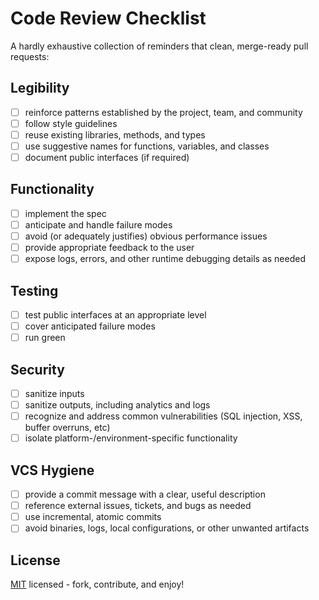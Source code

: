 Code Review Checklist
===========================================

A hardly exhaustive collection of reminders that clean, merge-ready pull
requests:

Legibility
-------------------------------------------

  - [ ] reinforce patterns established by the project, team, and community
  - [ ] follow style guidelines
  - [ ] reuse existing libraries, methods, and types
  - [ ] use suggestive names for functions, variables, and classes
  - [ ] document public interfaces (if required)

Functionality
-------------------------------------------

  - [ ] implement the spec
  - [ ] anticipate and handle failure modes
  - [ ] avoid (or adequately justifies) obvious performance issues
  - [ ] provide appropriate feedback to the user
  - [ ] expose logs, errors, and other runtime debugging details as needed

Testing
-------------------------------------------

  - [ ] test public interfaces at an appropriate level
  - [ ] cover anticipated failure modes
  - [ ] run green

Security
-------------------------------------------

  - [ ] sanitize inputs
  - [ ] sanitize outputs, including analytics and logs
  - [ ] recognize and address common vulnerabilities (SQL injection, XSS,
      buffer overruns, etc)
  - [ ] isolate platform-/environment-specific functionality

VCS Hygiene
-------------------------------------------

  - [ ] provide a commit message with a clear, useful description
  - [ ] reference external issues, tickets, and bugs as needed
  - [ ] use incremental, atomic commits
  - [ ] avoid binaries, logs, local configurations, or other unwanted artifacts

License
-------------------------------------------

[MIT](LICENSE) licensed - fork, contribute, and enjoy!


